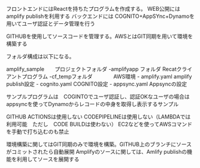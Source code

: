 フロントエンドにはReactを持ちたプログラムを作成する。
WEB公開にはamplify publishを利用する
バックエンドには COGNITO+AppSYnc+Dynamoを用いてユーザ認証とデータ管理を行う


GITHUBを使用してソースコードを管理する。AWSとはGIT同期を用いて環境を構築する

フォルダ構成は以下になる。

amplify_sample　　プロジェクトフォルダ
  -amplifyapp フォルダ   Recatクライアントプログラム
  -cf_tempフォルダ　　　　AWS環境
     - amplify.yaml    amplify　publish設定
     - cognito.yaml    COGNITO設定
     - appsync.yaml    Appsyncの設定


サンプルプログラムは　COGINTOでユーザ認証し、認証OKなユーザの場合は
appsyncを使ってDynamoからレコードの中身を取得し表示するサンプル


GITHUB ACTIONSは使用しない
CODEPIPELINEは使用しない（LAMBDAでは利用可能　ただし　CODE BUILDは使わない）
EC2などを使ってAWSコマンドを手動で打ち込むのも禁止

環境構築に関してはGIT同期のみで環境を構築。GITHUB上のブランチにソースがコミットされたら自動展開
Amplifyのソースに関しては、Amlify publishの機能を利用してソースを展開する




